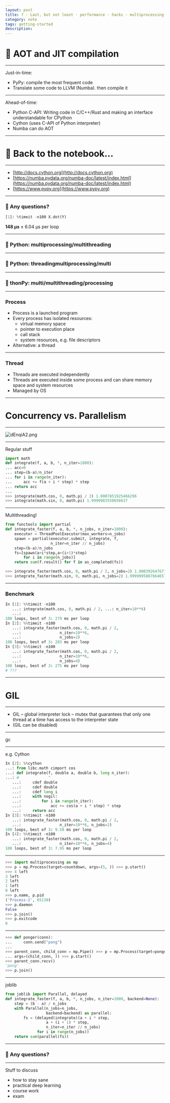 ```yaml
---
layout: post
title: 7 · Last, but not least · performance · hacks · multiprocessing
category: note
tags: getting-started
description:
---
```


# 👀 AOT and JIT compilation

---

Just-in-time:

- PyPy: compile the most frequent code
- Translate some code to LLVM (Numba). then compile it

---

Ahead-of-time:

- Python C-API: Writing code in C/C++/Rust and making an interface understandable for CPython
- Cython (uses C-API of Python interpreter)
- Numba can do AOT

---

# 📗 Back to the notebook...

---

- [http://docs.cython.org](http://docs.cython.org)
- [https://numba.pydata.org/numba-doc/latest/index.html](https://numba.pydata.org/numba-doc/latest/index.html)
- [https://www.pypy.org](https://www.pypy.org)

---

### 🏁 Any questions?

```python
[1]: %timeit -n100 X.dot(Y)
```

**148 µs** ± 6.04 µs per loop

---

### 🐍 Python: multiprocessing/multithreading

---

### 🐍 Python: threadingmultiprocessing/multi

---

### 🐍 thonPy: multi/multithreading/processing

---

### Process

- Process is a launched program
- Every process has isolated resources:
    - virtual memory space
    - pointer to execution place
    - call stack
    - system resources, e.g. file descriptors
- Alternative: a thread

---

### Thread

- Threads are executed independently
- Threads are executed inside some process and can share memory space and system resources
- Managed by OS

---

# Concurrency vs. Parallelism

---

![dEnqiA2.png](https://i.imgur.com/dEnqiA2.png)

---

Regular stuff

```python
import math
def integrate(f, a, b, *, n_iter=1000):
... acc=0
... step=(b-a)/n_iter
... for i in range(n_iter):
...     acc += f(a + i * step) * step
... return acc
...
>>> integrate(math.cos, 0, math.pi / 2) 1.0007851925466296
>>> integrate(math.sin, 0, math.pi) 1.9999983550656637
```

---

Multithreading!

```python
from functools import partial
def integrate_faster(f, a, b, *, n_jobs, n_iter=1000):
    executor = ThreadPoolExecutor(max_workers=n_jobs)
    spawn = partial(executor.submit, integrate, f, 
                    n_iter=n_iter // n_jobs)
    step=(b-a)/n_jobs 
    fs=[spawn(a+i*step,a+(i+1)*step)
        for i in range(n_jobs)]
    return sum(f.result() for f in as_completed(fs))

>>> integrate_faster(math.cos, 0, math.pi / 2, n_jobs=2) 1.0003926476775074
>>> integrate_faster(math.sin, 0, math.pi, n_jobs=2) 1.9999995887664657
```

---

### Benchmark

```python
In [1]: %%timeit -n100
   ...: integrate(math.cos, 0, math.pi / 2, ...: n_iter=10**6)
   ...:
100 loops, best of 3: 279 ms per loop
In [2]: %%timeit -n100
   ...: integrate_faster(math.cos, 0, math.pi / 2,
   ...:                 n_iter=10**6,
   ...:                 n_jobs=2)
100 loops, best of 3: 283 ms per loop
In [3]: %%timeit -n100
   ...: integrate_faster(math.cos, 0, math.pi / 2,
   ...:                 n_iter=10**6,
   ...:                 n_jobs=4)
100 loops, best of 3: 275 ms per loop
# ???
```

---

# GIL

---

- GIL – global interpreter lock – mutex that guarantees that only one thread at a time has access to the interpreter state
- (GIL can be disabled)

---

gc

---

e.g. Cython

```python
In [2]: %%cython
...: from libc.math cimport cos
...: def integrate(f, double a, double b, long n_iter):
...: #             ^
   ...:     cdef double
   ...:     cdef double
   ...:     cdef long i
   ...:     with nogil:
   ...:         for i in range(n_iter):
   ...:             acc += cos(a + i * step) * step
   ...:     return acc
In [3]: %%timeit -n100
   ...: integrate_faster(math.cos, 0, math.pi / 2,
   ...:                 n_iter=10**6, n_jobs=2)
100 loops, best of 3: 9.58 ms per loop
In [4]: %%timeit -n100
   ...: integrate_faster(math.cos, 0, math.pi / 2,
   ...:                 n_iter=10**6, n_jobs=4)
100 loops, best of 3: 7.95 ms per loop
```

---

```python
>>> import multiprocessing as mp
>>> p = mp.Process(target=countdown, args=(5, )) >>> p.start()
>>> 4 left
3 left
2 left
1 left
0 left
>>> p.name, p.pid
('Process-2', 65130)
>>> p.daemon
False
>>> p.join()
>>> p.exitcode
0
```

---

```python
>>> def ponger(conn):
...     conn.send("pong")
...
>>> parent_conn, child_conn = mp.Pipe() >>> p = mp.Process(target=ponger,
... args=(child_conn, )) >>> p.start()
>>> parent_conn.recv()
'pong'
>>> p.join()
```

---

joblib

```python
from joblib import Parallel, delayed
def integrate_faster(f, a, b, *, n_jobs, n_iter=1000, backend=None):
    step = (b - a) / n_jobs
    with Parallel(n_jobs=n_jobs,
                  backend=backend) as parallel: 
        fs = (delayed(integrate)(a + i * step,
                  a + (i + 1) * step,
                  n_iter=n_iter // n_jobs) 
              for i in range(n_jobs))
    return sum(parallel(fs))
```

---

### 🏁 Any questions?

---

Stuff to discuss

- how to stay sane
- practical deep learning
- course work
- exam

